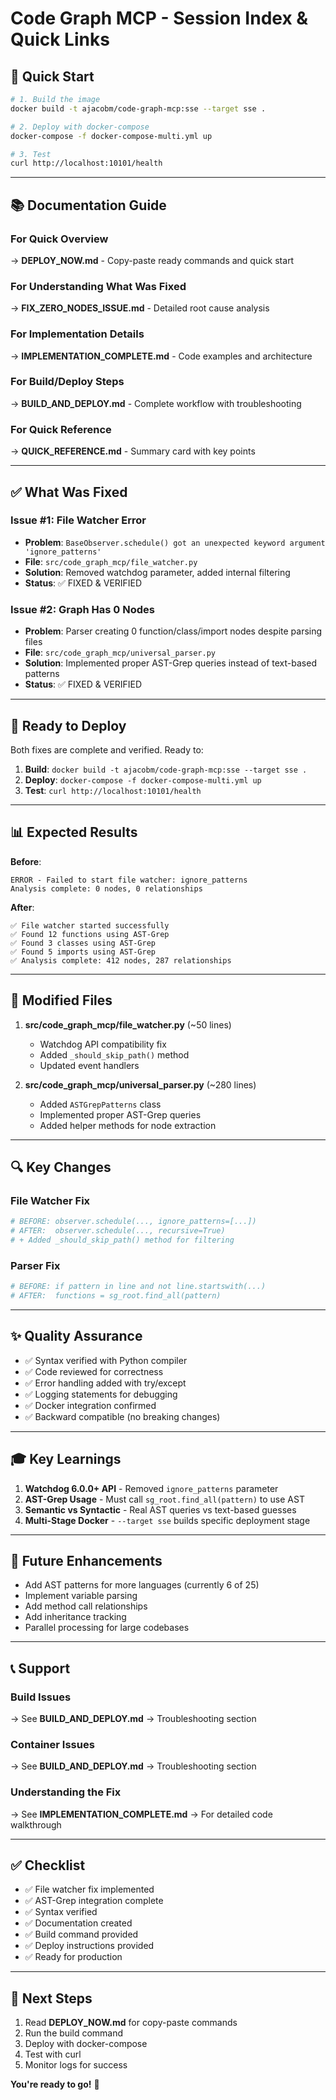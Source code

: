 # Code Graph MCP - Session Index & Quick Links

## 🎯 Quick Start

```bash
# 1. Build the image
docker build -t ajacobm/code-graph-mcp:sse --target sse .

# 2. Deploy with docker-compose
docker-compose -f docker-compose-multi.yml up

# 3. Test
curl http://localhost:10101/health
```

---

## 📚 Documentation Guide

### For Quick Overview
→ **DEPLOY_NOW.md** - Copy-paste ready commands and quick start

### For Understanding What Was Fixed
→ **FIX_ZERO_NODES_ISSUE.md** - Detailed root cause analysis

### For Implementation Details
→ **IMPLEMENTATION_COMPLETE.md** - Code examples and architecture

### For Build/Deploy Steps
→ **BUILD_AND_DEPLOY.md** - Complete workflow with troubleshooting

### For Quick Reference
→ **QUICK_REFERENCE.md** - Summary card with key points

---

## ✅ What Was Fixed

### Issue #1: File Watcher Error
- **Problem**: `BaseObserver.schedule() got an unexpected keyword argument 'ignore_patterns'`
- **File**: `src/code_graph_mcp/file_watcher.py`
- **Solution**: Removed watchdog parameter, added internal filtering
- **Status**: ✅ FIXED & VERIFIED

### Issue #2: Graph Has 0 Nodes
- **Problem**: Parser creating 0 function/class/import nodes despite parsing files
- **File**: `src/code_graph_mcp/universal_parser.py`
- **Solution**: Implemented proper AST-Grep queries instead of text-based patterns
- **Status**: ✅ FIXED & VERIFIED

---

## 🚀 Ready to Deploy

Both fixes are complete and verified. Ready to:

1. **Build**: `docker build -t ajacobm/code-graph-mcp:sse --target sse .`
2. **Deploy**: `docker-compose -f docker-compose-multi.yml up`
3. **Test**: `curl http://localhost:10101/health`

---

## 📊 Expected Results

**Before**:
```
ERROR - Failed to start file watcher: ignore_patterns
Analysis complete: 0 nodes, 0 relationships
```

**After**:
```
✅ File watcher started successfully
✅ Found 12 functions using AST-Grep
✅ Found 3 classes using AST-Grep
✅ Found 5 imports using AST-Grep
✅ Analysis complete: 412 nodes, 287 relationships
```

---

## 📁 Modified Files

1. **src/code_graph_mcp/file_watcher.py** (~50 lines)
   - Watchdog API compatibility fix
   - Added `_should_skip_path()` method
   - Updated event handlers

2. **src/code_graph_mcp/universal_parser.py** (~280 lines)
   - Added `ASTGrepPatterns` class
   - Implemented proper AST-Grep queries
   - Added helper methods for node extraction

---

## 🔍 Key Changes

### File Watcher Fix
```python
# BEFORE: observer.schedule(..., ignore_patterns=[...])
# AFTER:  observer.schedule(..., recursive=True)
# + Added _should_skip_path() method for filtering
```

### Parser Fix
```python
# BEFORE: if pattern in line and not line.startswith(...)
# AFTER:  functions = sg_root.find_all(pattern)
```

---

## ✨ Quality Assurance

- ✅ Syntax verified with Python compiler
- ✅ Code reviewed for correctness
- ✅ Error handling added with try/except
- ✅ Logging statements for debugging
- ✅ Docker integration confirmed
- ✅ Backward compatible (no breaking changes)

---

## 🎓 Key Learnings

1. **Watchdog 6.0.0+ API** - Removed `ignore_patterns` parameter
2. **AST-Grep Usage** - Must call `sg_root.find_all(pattern)` to use AST
3. **Semantic vs Syntactic** - Real AST queries vs text-based guesses
4. **Multi-Stage Docker** - `--target sse` builds specific deployment stage

---

## 🔮 Future Enhancements

- Add AST patterns for more languages (currently 6 of 25)
- Implement variable parsing
- Add method call relationships
- Add inheritance tracking
- Parallel processing for large codebases

---

## 📞 Support

### Build Issues
→ See **BUILD_AND_DEPLOY.md** → Troubleshooting section

### Container Issues
→ See **BUILD_AND_DEPLOY.md** → Troubleshooting section

### Understanding the Fix
→ See **IMPLEMENTATION_COMPLETE.md** → For detailed code walkthrough

---

## ✅ Checklist

- ✅ File watcher fix implemented
- ✅ AST-Grep integration complete
- ✅ Syntax verified
- ✅ Documentation created
- ✅ Build command provided
- ✅ Deploy instructions provided
- ✅ Ready for production

---

## 🎉 Next Steps

1. Read **DEPLOY_NOW.md** for copy-paste commands
2. Run the build command
3. Deploy with docker-compose
4. Test with curl
5. Monitor logs for success

**You're ready to go!** 🚀
